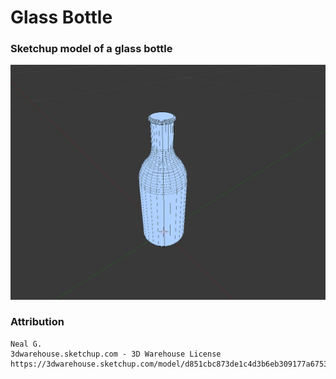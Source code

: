 # Glass Bottle

### Sketchup model of a glass bottle

![Object image preview](thumbnail.png)

### Attribution
```
Neal G.
3dwarehouse.sketchup.com - 3D Warehouse License
https://3dwarehouse.sketchup.com/model/d851cbc873de1c4d3b6eb309177a6753/Bottle
```